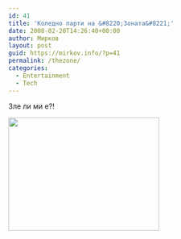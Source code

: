 ```yaml
---
id: 41
title: 'Коледно парти на &#8220;Зоната&#8221;'
date: 2008-02-20T14:26:40+00:00
author: Мирков
layout: post
guid: https://mirkov.info/?p=41
permalink: /thezone/
categories:
  - Entertainment
  - Tech
---
```

Зле ли ми е?!

<a href="https://mirkov.info/wp-content/uploads/2008/08/image7.jpg" rel="attachment wp-att-42"><img class="alignnone size-medium wp-image-42" title="image7" alt="" src="https://mirkov.info/wp-content/uploads/2008/08/image7.jpg" width="300" height="225" /></a>